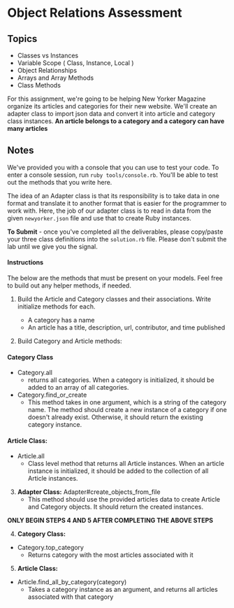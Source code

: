 # Object Relations Assessment

## Topics

+ Classes vs Instances
+ Variable Scope ( Class, Instance, Local )
+ Object Relationships
+ Arrays and Array Methods
+ Class Methods

For this assignment, we're going to be helping New Yorker Magazine organize its articles and categories for their new website. We'll create an adapter class to import json data and convert it into article and category class instances. **An article belongs to a category and a category can have many articles**

## Notes

We've provided you with a console that you can use to test your code. To enter a console session, run `ruby tools/console.rb`. You'll be able to test out the methods that you write here.

The idea of an Adapter class is that its responsibility is to take data in one format and translate it to another format that is easier for the programmer to work with.  Here, the job of our adapter class is to read in data from the given `newyorker.json` file and use that to create Ruby instances.

**To Submit** - once you've completed all the deliverables, please copy/paste your three class definitions into the `solution.rb` file. Please don't submit the lab until we give you the signal.

#### Instructions

The below are the methods that must be present on your models. Feel free to build out any helper methods, if needed.

1. Build the Article and Category classes and their associations. Write initialize methods for each.
   - A category has a name
   - An article has a title, description, url, contributor, and time published
   
2. Build Category and Article methods:

  #### Category Class
  - Category.all
    + returns all categories. When a category is initialized, it should be added to an array of all categories.
  - Category.find_or_create
    + This method takes in one argument, which is a string of the category name. The method should create a new instance of a category if one doesn't already exist. Otherwise, it should return the existing category instance.
   #### Article Class:
  - Article.all
    + Class level method that returns all Article instances. When an article instance is initialized, it should be added to the collection of all Article instances.
    
3. **Adapter Class:**
   Adapter#create_objects_from_file
   - This method should use the provided articles data to create Article and Category objects. It should return the created instances.     

**ONLY BEGIN STEPS 4 AND 5 AFTER COMPLETING THE ABOVE STEPS**

4. **Category Class:**
- Category.top_category
  + Returns category with the most articles associated with it

5. **Article Class:**
- Article.find_all_by_category(category)
  + Takes a category instance as an argument, and returns all articles associated with that category
